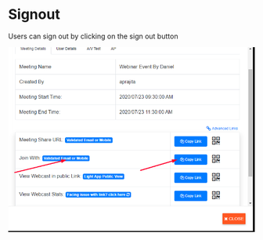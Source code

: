 # Signout

Users can sign out by clicking on the sign out button

![](.gitbook/assets/image%20%28311%29.png)

